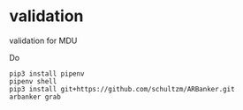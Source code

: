 # validation
validation for MDU


Do 

```
pip3 install pipenv
pipenv shell
pip3 install git+https://github.com/schultzm/ARBanker.git
arbanker grab
```